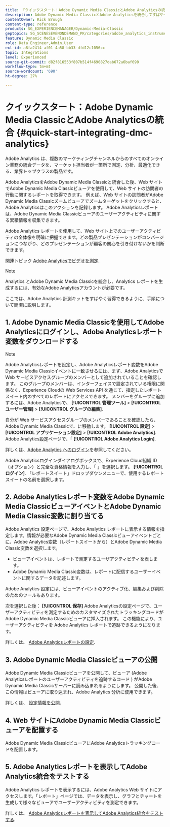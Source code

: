 ```yaml
---
title: 「クイックスタート：Adobe Dynamic Media ClassicとAdobe Analyticsの統合»
description: Adobe Dynamic Media ClassicとAdobe Analyticsを統合してすばやく使い始めるのに役立つ方法の概要とクイックスタートです。
contentOwner: Rick Brough
content-type: reference
products: SG_EXPERIENCEMANAGER/Dynamic-Media-Classic
geptopics: SG_SCENESEVENONDEMAND_PK/categories/adobe_analytics_instrumentation_kit
feature: Dynamic Media Classic
role: Data Engineer,Admin,User
exl-id: a8fa2414-af01-4a58-bb33-dfd12c1056cc
topic: Integrations
level: Experienced
source-git-commit: d82f816553f807b514f4690827dab672a6baf690
workflow-type: tm+mt
source-wordcount: '690'
ht-degree: 27%

---
```


# クイックスタート：Adobe Dynamic Media ClassicとAdobe Analyticsの統合 {#quick-start-integrating-dmc-analytics}

Adobe Analytics は、複数のマーケティングチャンネルからのすべてのオンライン業務の統合データを、マーケット担当者が一箇所で測定、分析、最適化できる、業界トップクラスの製品です。

Adobe AnalyticsをAdobe Dynamic Media Classicと統合した後、Web サイトでAdobe Dynamic Media Classicビューアを使用して、Web サイトの訪問者の行動に関するレポートを取得できます。 例えば、Web サイトの訪問者がAdobe Dynamic Media Classicズームビューアでズームターゲットをクリックすると、Adobe Analyticsはこのアクションを記録します。 Adobe Analyticsレポートは、Adobe Dynamic Media Classicビューアのユーザーアクティビティに関する累積情報を収集できます。

Adobe Analytics レポートを使用して、Web サイト上でのユーザーアクティビティの全体像を明確に把握できます。どの製品プレゼンテーションがコンバージョンにつながり、どのプレゼンテーションが顧客の関心を引き付けないかを判断できます。

関連トピック [Adobe Analyticsでビデオを測定](https://experienceleague.adobe.com/docs/media-analytics/using/media-overview.html).

>[!NOTE]
>
>Analytics とAdobe Dynamic Media Classicを統合し、Analytics レポートを生成するには、有効なAdobe Analyticsアカウントが必要です。

ここでは、Adobe Analytics 計測キットをすばやく習得できるように、手順について簡潔に説明します。

## 1. Adobe Dynamic Media Classicを使用してAdobe Analyticsにログインし、Adobe Analyticsレポート変数をダウンロードする

>[!NOTE]
>
>Adobe Analyticsレポートを設定し、Adobe Analyticsレポート変数をAdobe Dynamic Media Classicイベントに一致させるには、まず、Adobe Analyticsで Web サービスアクセスグループのメンバーとして追加されていることを確認します。 このグループのメンバーは、インターフェイスで設定されている権限に関係なく、Experience Cloudの Web Services API を通じて、指定したレポートスイート内のすべてのレポートにアクセスできます。 メンバーをグループに追加するには、Adobe Analyticsで、 **[!UICONTROL 管理ツール]** > **[!UICONTROL ユーザー管理]** > **[!UICONTROL グループの編集]**.

自分が Web サービスアクセスグループのメンバーであることを確認したら、Adobe Dynamic Media Classicで、に移動します。 **[!UICONTROL 設定]** > **[!UICONTROL アプリケーション設定]** > **[!UICONTROL Adobe Analytics]**. Adobe Analytics設定ページで、「 **[!UICONTROL Adobe Analytics Login]**.

詳しくは、[Adobe Analytics へのログイン](log-analytics.md#log_in_to_adobe_analytics)を参照してください。

Adobe Analyticsログインダイアログボックスで、Experience Cloud組織 ID（オプション）と完全な資格情報を入力し、「 」を選択します。 **[!UICONTROL ログイン]**. 「レポートスイート」ドロップダウンメニューで、使用するレポートスイートの名前を選択します。

## 2. Adobe Analyticsレポート変数をAdobe Dynamic Media ClassicビューアイベントとAdobe Dynamic Media Classic変数に割り当てる

Adobe Analytics 設定ページで、Adobe Analytics レポートに表示する情報を指定します。情報が必要なAdobe Dynamic Media Classicビューアイベントごとに、Adobe Analytics変数（レポートスイートから）とAdobe Dynamic Media Classic変数を選択します。

* ビューアイベントは、レポートで測定するユーザアクティビティを表します。
* Adobe Dynamic Media Classic変数は、レポートに配信するユーザーイベントに関するデータを記述します。

Adobe Analytics 設定には、ビューアイベントのアクティブ化、編集および削除のためのツールもあります。

次を選択した後： **[!UICONTROL 保存]** Adobe Analyticsの設定ページで、ユーザーアクティビティを測定するためのカスタマイズされたトラッキングコードがAdobe Dynamic Media Classicビューアに挿入されます。 この機能により、ユーザーアクティビティを Adobe Analytics レポートで追跡できるようになります。

詳しくは、 [Adobe Analyticsレポートの設定](configuring-analytics-reports.md#configuring_adobe_analytics_reports).

## 3. Adobe Dynamic Media Classicビューアの公開

Adobe Dynamic Media Classicビューアを公開して、ビューア (Adobe Analyticsレポートのユーザーアクティビティを追跡するコード ) がAdobe Dynamic Media Classicサーバーに読み込まれるようにします。 公開した後、この情報はビューアに取り込まれ、Adobe Analytics 分析に使用できます。

詳しくは、 [設定情報を公開](publishing-analytics-configuration-information.md#publishing_adobe_analytics_configuration_information).

## 4. Web サイトにAdobe Dynamic Media Classicビューアを配置する

Adobe Dynamic Media ClassicビューアにAdobe Analyticsトラッキングコードを配置します。

## 5. Adobe Analyticsレポートを表示してAdobe Analytics統合をテストする

Adobe Analytics レポートを表示するには、Adobe Analytics Web サイトにアクセスします。「レポート」ページでは、データを表示し、グラフとチャートを生成して様々なビューアでユーザーアクティビティを測定できます。

詳しくは、 [Adobe Analyticsレポートを表示してAdobe Analytics統合をテストする](testing-integration-viewing-analytics-report.md#testing_the_integration_by_viewing_an_adobe_analytics_report).
